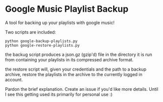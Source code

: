 # Google Music Playlist Backup
A tool for backing up your playlists with google music!

Two scripts are included:
```
python google-backup-playlists.py
python google-restore-playlists.py
```
the backug script produces a json.gz (gzip'd) file in the directory it is run from containing your playlists in its compressed archive format. 

the restore script will, given your credentials and the path to a backup archive, restore the playlists in the archive to the currently logged in account.

Pardon the brief explanation. Create an issue if you'd like more details. Until I see this getting used its primarily for personal use :)
